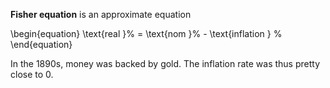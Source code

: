 **Fisher equation** is an approximate equation

\begin{equation}
\text{real }\% = \text{nom }\% - \text{inflation } \%
\end{equation}

In the 1890s, money was backed by gold. The inflation rate was thus pretty close to 0. 